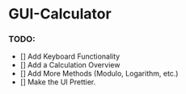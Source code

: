 # GUI-Calculator

### TODO:
- [] Add Keyboard Functionality
- [] Add a Calculation Overview
- [] Add More Methods (Modulo, Logarithm, etc.)
- [] Make the UI Prettier.